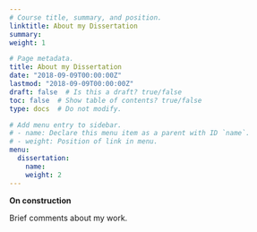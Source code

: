 ```yaml
---
# Course title, summary, and position.
linktitle: About my Dissertation
summary: 
weight: 1

# Page metadata.
title: About my Dissertation
date: "2018-09-09T00:00:00Z"
lastmod: "2018-09-09T00:00:00Z"
draft: false  # Is this a draft? true/false
toc: false  # Show table of contents? true/false
type: docs  # Do not modify.

# Add menu entry to sidebar.
# - name: Declare this menu item as a parent with ID `name`.
# - weight: Position of link in menu.
menu:
  dissertation:
    name: 
    weight: 2
---
```


<b> On construction </b>

Brief comments about my work.
